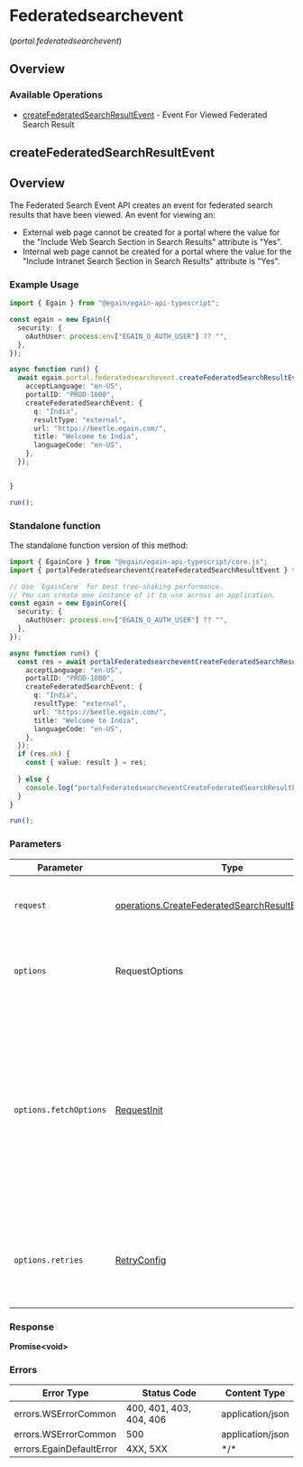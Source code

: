 # Federatedsearchevent
(*portal.federatedsearchevent*)

## Overview

### Available Operations

* [createFederatedSearchResultEvent](#createfederatedsearchresultevent) - Event For Viewed Federated Search Result

## createFederatedSearchResultEvent

## Overview
   The Federated Search Event API creates an event for federated search results that have been viewed.
  An event for viewing an: 
  * External web page cannot be created for a portal where the value for the "Include Web Search Section in Search Results" attribute is "Yes".
  * Internal web page cannot be created for a portal where the value for the "Include Intranet Search Section in Search Results" attribute is "Yes".


### Example Usage

<!-- UsageSnippet language="typescript" operationID="createFederatedSearchResultEvent" method="post" path="/portals/{portalID}/search/federated/event" -->
```typescript
import { Egain } from "@egain/egain-api-typescript";

const egain = new Egain({
  security: {
    oAuthUser: process.env["EGAIN_O_AUTH_USER"] ?? "",
  },
});

async function run() {
  await egain.portal.federatedsearchevent.createFederatedSearchResultEvent({
    acceptLanguage: "en-US",
    portalID: "PROD-1000",
    createFederatedSearchEvent: {
      q: "India",
      resultType: "external",
      url: "https://beetle.egain.com/",
      title: "Welcome to India",
      languageCode: "en-US",
    },
  });


}

run();
```

### Standalone function

The standalone function version of this method:

```typescript
import { EgainCore } from "@egain/egain-api-typescript/core.js";
import { portalFederatedsearcheventCreateFederatedSearchResultEvent } from "@egain/egain-api-typescript/funcs/portalFederatedsearcheventCreateFederatedSearchResultEvent.js";

// Use `EgainCore` for best tree-shaking performance.
// You can create one instance of it to use across an application.
const egain = new EgainCore({
  security: {
    oAuthUser: process.env["EGAIN_O_AUTH_USER"] ?? "",
  },
});

async function run() {
  const res = await portalFederatedsearcheventCreateFederatedSearchResultEvent(egain, {
    acceptLanguage: "en-US",
    portalID: "PROD-1000",
    createFederatedSearchEvent: {
      q: "India",
      resultType: "external",
      url: "https://beetle.egain.com/",
      title: "Welcome to India",
      languageCode: "en-US",
    },
  });
  if (res.ok) {
    const { value: result } = res;
    
  } else {
    console.log("portalFederatedsearcheventCreateFederatedSearchResultEvent failed:", res.error);
  }
}

run();
```

### Parameters

| Parameter                                                                                                                                                                      | Type                                                                                                                                                                           | Required                                                                                                                                                                       | Description                                                                                                                                                                    |
| ------------------------------------------------------------------------------------------------------------------------------------------------------------------------------ | ------------------------------------------------------------------------------------------------------------------------------------------------------------------------------ | ------------------------------------------------------------------------------------------------------------------------------------------------------------------------------ | ------------------------------------------------------------------------------------------------------------------------------------------------------------------------------ |
| `request`                                                                                                                                                                      | [operations.CreateFederatedSearchResultEventRequest](../../models/operations/createfederatedsearchresulteventrequest.md)                                                       | :heavy_check_mark:                                                                                                                                                             | The request object to use for the request.                                                                                                                                     |
| `options`                                                                                                                                                                      | RequestOptions                                                                                                                                                                 | :heavy_minus_sign:                                                                                                                                                             | Used to set various options for making HTTP requests.                                                                                                                          |
| `options.fetchOptions`                                                                                                                                                         | [RequestInit](https://developer.mozilla.org/en-US/docs/Web/API/Request/Request#options)                                                                                        | :heavy_minus_sign:                                                                                                                                                             | Options that are passed to the underlying HTTP request. This can be used to inject extra headers for examples. All `Request` options, except `method` and `body`, are allowed. |
| `options.retries`                                                                                                                                                              | [RetryConfig](../../lib/utils/retryconfig.md)                                                                                                                                  | :heavy_minus_sign:                                                                                                                                                             | Enables retrying HTTP requests under certain failure conditions.                                                                                                               |

### Response

**Promise\<void\>**

### Errors

| Error Type               | Status Code              | Content Type             |
| ------------------------ | ------------------------ | ------------------------ |
| errors.WSErrorCommon     | 400, 401, 403, 404, 406  | application/json         |
| errors.WSErrorCommon     | 500                      | application/json         |
| errors.EgainDefaultError | 4XX, 5XX                 | \*/\*                    |
